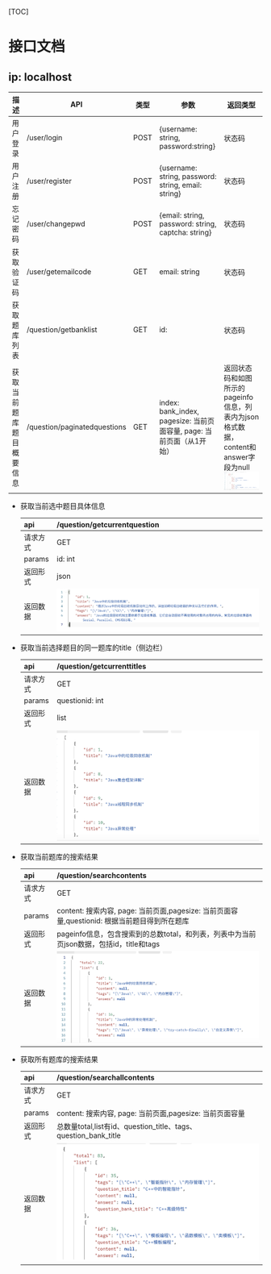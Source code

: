 [TOC]

# 接口文档

## ip: localhost

| 描述                     | API                          | 类型 | 参数                                                         | 返回类型                                                     |
| ------------------------ | ---------------------------- | ---- | ------------------------------------------------------------ | ------------------------------------------------------------ |
| 用户登录                 | /user/login                  | POST | {username: string, password:string}                          | 状态码                                                       |
| 用户注册                 | /user/register               | POST | {username: string, password: string, email: string}          | 状态码                                                       |
| 忘记密码                 | /user/changepwd              | POST | {email: string, password: string, captcha: string}           | 状态码                                                       |
| 获取验证码               | /user/getemailcode           | GET  | email: string                                                | 状态码                                                       |
| 获取题库列表             | /question/getbanklist        | GET  | id:                                                          | 状态码                                                       |
| 获取当前题库题目概要信息 | /question/paginatedquestions | GET  | index: bank_index, pagesize: 当前页面容量, page: 当前页面（从1开始） | 返回状态码和如图所示的pageinfo信息，列表内为json格式数据，content和answer字段为null![paginatedquestions](./images/paginatedquestions.png) |



+ 获取当前选中题目具体信息

  | api      | /question/getcurrentquestion            |
  | -------- | --------------------------------------- |
  | 请求方式 | GET                                     |
  | params   | id: int                                 |
  | 返回形式 | json                                    |
  | 返回数据 | ![res](./images/getcurrentquestion.png) |

  

+ 获取当前选择题目的同一题库的title（侧边栏）

  | api      | /question/getcurrenttitles               |
  | -------- | ---------------------------------------- |
  | 请求方式 | GET                                      |
  | params   | questionid: int                          |
  | 返回形式 | list                                     |
  | 返回数据 | ![titles](./images/getcurrenttitles.png) |


+ 获取当前题库的搜索结果

  | api      | /question/searchcontents            |
  | -------- | --------------------------------------- |
  | 请求方式 | GET                                     |
  | params   | content: 搜索内容,  page: 当前页面,pagesize: 当前页面容量,questionid: 根据当前题目得到所在题库                                 |
  | 返回形式 | pageinfo信息，包含搜索到的总数total，和列表，列表中为当前页json数据，包括id，title和tags |
  | 返回数据 | ![searchcontents](./images/searchcontents.png) |


+ 获取所有题库的搜索结果

  | api      | /question/searchallcontents            |
  | -------- | --------------------------------------- |
  | 请求方式 | GET                                     |
  | params   | content: 搜索内容,  page: 当前页面,pagesize: 当前页面容量                                 |
  | 返回形式 | 总数量total,list有id、question_title、tags、question_bank_title |
  | 返回数据 | ![](./images/searchallcontents.png) |
